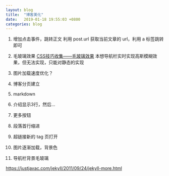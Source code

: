 ```yaml
---
layout: blog
title:  "博客美化"
date:   2019-01-18 19:55:03 +0800
categories: blog
---
```

1. 增加点击事件，跳转正文
利用 post.url 获取当前文章的 url，利用 a 标签跳转即可

2. 毛玻璃效果
[CSS技巧收集——毛玻璃效果](https://www.cnblogs.com/ghost-xyx/p/5677168.html)
本想导航栏实时实现高斯模糊效果，但无法实现，只能对静态的实现

3. 图片加载速度优化？
4. 博客分页建立
5. markdown

7. 介绍显示3行，然后...
8. 更多按钮
9. 段落首行缩进
10. 超链接新的 tag 页打开
11. 图片逐渐加载，背景色
12. 导航栏背景毛玻璃

https://justjavac.com/jekyll/2011/09/24/jekyll-more.html